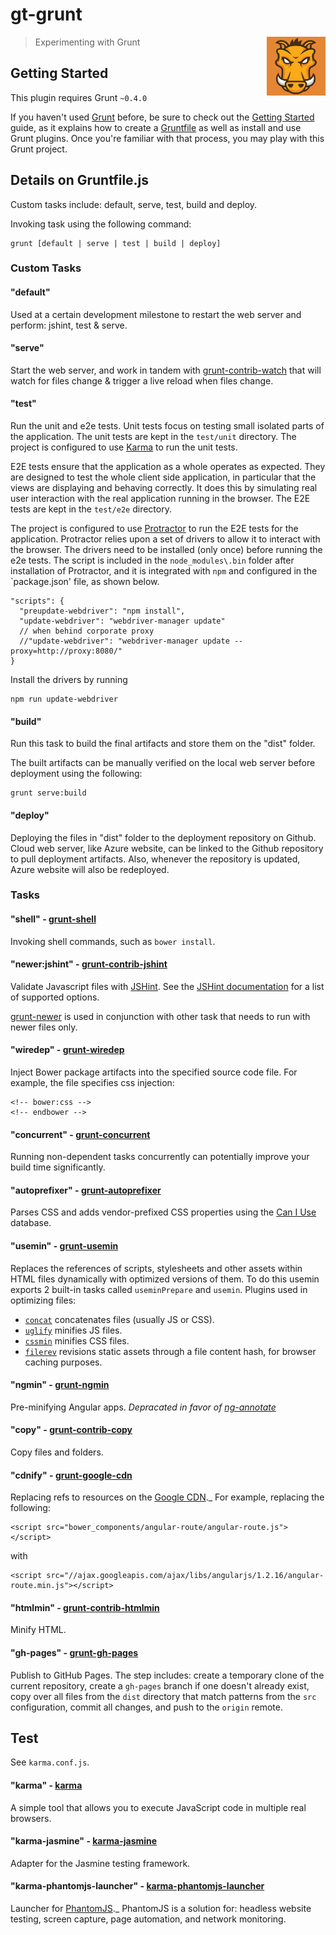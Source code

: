 # gt-grunt

<img align="right" width="94" src="https://github.com/gthendean/gt-grunt/blob/master/grunt.jpg" title="Grunt - Courtesy of 5log.jp">

> Experimenting with Grunt

## Getting Started
This plugin requires Grunt `~0.4.0`

If you haven't used [Grunt](http://gruntjs.com/) before, be sure to check out the [Getting Started](http://gruntjs.com/getting-started) guide, as it explains how to create a [Gruntfile](http://gruntjs.com/sample-gruntfile) as well as install and use Grunt plugins. Once you're familiar with that process, you may play with this Grunt project.

## Details on Gruntfile.js

Custom tasks include: default, serve, test, build and deploy.

Invoking task using the following command:
```shell
grunt [default | serve | test | build | deploy]
```

### Custom Tasks

#### "default"
Used at a certain development milestone to restart the web server and perform: jshint, test & serve. 

#### "serve"
Start the web server, and work in tandem with [grunt-contrib-watch](https://github.com/gruntjs/grunt-contrib-watch) that will
watch for files change & trigger a live reload when files change. 

#### "test"
Run the unit and e2e tests.
Unit tests focus on testing small isolated parts of the application.
The unit tests are kept in the `test/unit` directory.
The project is configured to use [Karma](https://github.com/karma-runner/karma) to run the unit tests.

E2E tests ensure that the application as a whole operates as expected.
They are designed to test the whole client side application,
in particular that the views are displaying and behaving correctly.
It does this by simulating real user interaction with the real application running in the browser.
The E2E tests are kept in the `test/e2e` directory.

The project is configured to use [Protractor](https://github.com/angular/protractor) to run the E2E tests for the application.
Protractor relies upon a set of drivers to allow it to interact with the browser.
The drivers need to be installed (only once) before running the e2e tests. 
The script is included in the `node_modules\.bin` folder after installation of Protractor, and
it is integrated with `npm` and configured in the `package.json' file, as shown below.

```shell
"scripts": {
  "preupdate-webdriver": "npm install",
  "update-webdriver": "webdriver-manager update"
  // when behind corporate proxy
  //"update-webdriver": "webdriver-manager update --proxy=http://proxy:8080/"
}
```

Install the drivers by running
```shell
npm run update-webdriver
```

#### "build"
Run this task to build the final artifacts and store them on the "dist" folder.

The built artifacts can be manually verified on the local web server before deployment using the following:
```shell
grunt serve:build
```

#### "deploy"
Deploying the files in "dist" folder to the deployment repository on Github.
Cloud web server, like Azure website, can be linked to the Github repository to pull deployment artifacts.
Also, whenever the repository is updated, Azure website will also be redeployed.

### Tasks

#### "shell" - [grunt-shell](https://github.com/sindresorhus/grunt-shell)
Invoking shell commands, such as `bower install`.

#### "newer:jshint" - [grunt-contrib-jshint](https://github.com/gruntjs/grunt-contrib-jshint)
Validate Javascript files with [JSHint](http://wwww.jshint.com).
See the [JSHint documentation](http://www.jshint.com/docs/) for a list of supported options.

[grunt-newer](https://github.com/tschaub/grunt-newer) is used in conjunction with other task that needs to run with newer files only.

#### "wiredep" - [grunt-wiredep](https://github.com/stephenplusplus/grunt-wiredep)
Inject Bower package artifacts into the specified source code file. For example, the file specifies css injection:
```shell
<!-- bower:css -->
<!-- endbower -->
```

#### "concurrent" - [grunt-concurrent](https://github.com/tschaub/grunt-gh-pages)
Running non-dependent tasks concurrently can potentially improve your build time significantly. 

#### "autoprefixer" - [grunt-autoprefixer](https://github.com/nDmitry/grunt-autoprefixer)
Parses CSS and adds vendor-prefixed CSS properties using the [Can I Use](http://caniuse.com/) database.

#### "usemin" - [grunt-usemin](https://github.com/yeoman/grunt-usemin)
Replaces the references of scripts, stylesheets and other assets within HTML files dynamically with optimized versions of them.
To do this usemin exports 2 built-in tasks called `useminPrepare` and `usemin`. Plugins used in optimizing files:
* [`concat`](https://github.com/gruntjs/grunt-contrib-concat) concatenates files (usually JS or CSS).
* [`uglify`](https://github.com/gruntjs/grunt-contrib-uglify) minifies JS files.
* [`cssmin`](https://github.com/gruntjs/grunt-contrib-cssmin) minifies CSS files.
* [`filerev`](https://github.com/yeoman/grunt-filerev) revisions static assets through a file content hash, for browser caching purposes.

#### "ngmin" - [grunt-ngmin](https://github.com/btford/grunt-ngmin)
Pre-minifying Angular apps.
*Depracated in favor of [ng-annotate](https://github.com/olov/ng-annotate)*

#### "copy" - [grunt-contrib-copy](https://github.com/gruntjs/grunt-contrib-copy)
Copy files and folders.

#### "cdnify" - [grunt-google-cdn](https://github.com/btford/grunt-google-cdn)
Replacing refs to resources on the [Google CDN](https://developers.google.com/speed/libraries/devguide)._
For example, replacing the following:
```shell
<script src="bower_components/angular-route/angular-route.js"></script>
```
with
```shell
<script src="//ajax.googleapis.com/ajax/libs/angularjs/1.2.16/angular-route.min.js"></script>
```

#### "htmlmin" - [grunt-contrib-htmlmin](https://github.com/gruntjs/grunt-contrib-htmlmin)
Minify HTML.

#### "gh-pages" - [grunt-gh-pages](https://github.com/tschaub/grunt-gh-pages)
Publish to GitHub Pages. The step includes: create a temporary clone of the current repository,
create a `gh-pages` branch if one doesn't already exist, 
copy over all files from the `dist` directory that match patterns from the `src` configuration,
commit all changes, and push to the `origin` remote.

## Test
See `karma.conf.js`.

#### "karma" - [karma](https://github.com/karma-runner/karma)
A simple tool that allows you to execute JavaScript code in multiple real browsers.

#### "karma-jasmine" - [karma-jasmine](https://github.com/karma-runner/karma-jasmine)
Adapter for the Jasmine testing framework.

#### "karma-phantomjs-launcher" - [karma-phantomjs-launcher](https://github.com/karma-runner/karma-phantomjs-launcher)
Launcher for [PhantomJS](http://phantomjs.org/)._
PhantomJS is a solution for: headless website testing, screen capture, page automation, and network monitoring.
